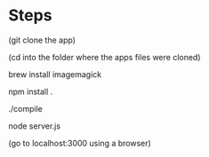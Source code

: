 
Steps
=====

(git clone the app)

(cd into the folder where the apps files were cloned)

brew install imagemagick

npm install .

./compile

node server.js

(go to localhost:3000 using a browser)
